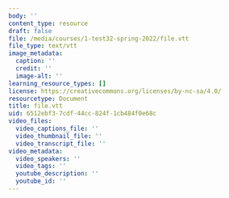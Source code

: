 ```yaml
---
body: ''
content_type: resource
draft: false
file: /media/courses/1-test32-spring-2022/file.vtt
file_type: text/vtt
image_metadata:
  caption: ''
  credit: ''
  image-alt: ''
learning_resource_types: []
license: https://creativecommons.org/licenses/by-nc-sa/4.0/
resourcetype: Document
title: file.vtt
uid: 6512ebf3-7cdf-44cc-824f-1cb484f0e68c
video_files:
  video_captions_file: ''
  video_thumbnail_file: ''
  video_transcript_file: ''
video_metadata:
  video_speakers: ''
  video_tags: ''
  youtube_description: ''
  youtube_id: ''
---
```

